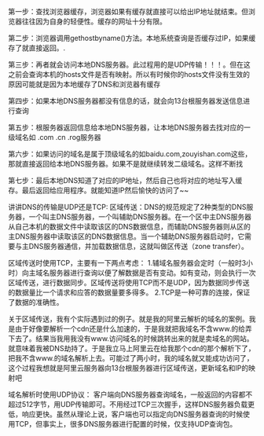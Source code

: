 第一步：查找浏览器缓存，浏览器如果有缓存就直接可以给出IP地址就结束。但浏览器往往因为自身的轻便性。缓存的网址十分有限。

第二步：浏览器调用gethostbyname()方法。本地系统查询是否缓存过IP，如果缓存了就直接返回。.

第三步：再者就会访问本地DNS服务器。此过程用的是UDP传输！！！。但在这之前会查询本机的hosts文件是否有映射。所以有时候你的hosts文件没有生效的原因可能就是因为本地缓存了DNS和浏览器有缓存

第四步：如果本地DNS服务器都没有信息的话，就会向13台根服务器发送信息进行查询

第五步：根服务器返回信息给本地DNS服务器，让本地DNS服务器去找对应的一级域名如 .com .cn .rog服务器

第六步：如果访问的域名是属于顶级域名的如baidu.com,zouyishan.com这些，那就直接返回给本地DNS服务器。如果不是就继续转发二级域名。这样不断找

第七步：最后本地DNS知道了对应的IP地址，然后自己也将对应的地址写入缓存。最后返回给应用程序。就能知道IP然后愉快的访问了~~

讲讲DNS的传输是UDP还是TCP:
区域传送：DNS的规范规定了2种类型的DNS服务器，一个叫主DNS服务器，一个叫辅助DNS服务器。在一个区中主DNS服务器从自己本机的数据文件中读取该区的DNS数据信息，而辅助DNS服务器则从区的主DNS服务器中读取该区的DNS数据信息。当一个辅助DNS服务器启动时，它需要与主DNS服务器通信，并加载数据信息，这就叫做区传送（zone transfer）。 

区域传送时使用TCP，主要有一下两点考虑： 
1.辅域名服务器会定时（一般时3小时）向主域名服务器进行查询以便了解数据是否有变动。如有变动，则会执行一次区域传送，进行数据同步。区域传送将使用TCP而不是UDP，因为数据同步传送的数据量比一个请求和应答的数据量要多得多。 
2.TCP是一种可靠的连接，保证了数据的准确性。 

关于区域传送，我有个实际遇到过的例子。就是我的阿里云解析的域名的案例。我是由于好像要解析一个cdn还是什么加速的，于是我就把我域名不含www.的给弄下去了。结果当我用我没有www.访问域名的时候跳转出来的就是卖域名的网站。就意味着我被DNS劫持了。于是我立马上阿里云在给我那个cdn的那个解析下了，把我不含www.的域名解析上去。可能过了两小时，我的域名就又能成功访问了，这个过程我想就是阿里云服务器向13台根服务器进行区域传送，更新域名和IP的映射吧

域名解析时使用UDP协议： 
客户端向DNS服务器查询域名，一般返回的内容都不超过512字节，用UDP传输即可。不用经过TCP三次握手，这样DNS服务器负载更低，响应更快。虽然从理论上说，客户端也可以指定向DNS服务器查询的时候使用TCP，但事实上，很多DNS服务器进行配置的时候，仅支持UDP查询包。
